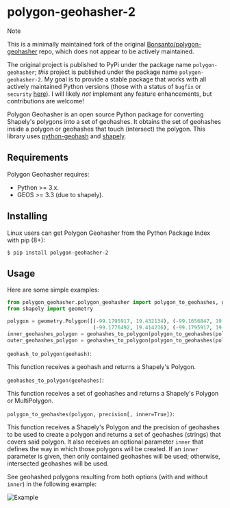 # polygon-geohasher-2

> [!NOTE]
> This is a minimally maintained fork of the original
> [Bonsanto/polygon-geohasher](https://github.com/Bonsanto/polygon-geohasher) repo, which does not appear to be
> actively maintained.
>
> The original project is published to PyPi under the package name `polygon-geohasher`; *this* project is published
> under the package name `polygon-geohasher-2`. My goal is to provide a stable package that works with all actively
> maintained Python versions (those with a status of `bugfix` or `security`
> [here](https://devguide.python.org/versions/)). I will likely *not* implement any feature enhancements, but
> contributions are welcome!


Polygon Geohasher is an open source Python package for converting Shapely's
polygons into a set of geohashes. It obtains the set of geohashes
inside a polygon or geohashes that touch (intersect) the polygon. This library uses
    [python-geohash](https://pypi.python.org/pypi/Geohash/) and
[shapely](http://toblerity.org/shapely/).


## Requirements
Polygon Geohasher requires:

- Python >= 3.x.
- GEOS >= 3.3 (due to shapely).

## Installing
Linux users can get Polygon Geohasher from the Python Package Index with
pip (8+):

`$ pip install polygon-geohasher-2`

## Usage
Here are some simple examples:

```python
from polygon_geohasher.polygon_geohasher import polygon_to_geohashes, geohashes_to_polygon
from shapely import geometry

polygon = geometry.Polygon([(-99.1795917, 19.432134), (-99.1656847, 19.429034),
                            (-99.1776492, 19.414236), (-99.1795917, 19.432134)])
inner_geohashes_polygon = geohashes_to_polygon(polygon_to_geohashes(polygon, 7))
outer_geohashes_polygon = geohashes_to_polygon(polygon_to_geohashes(polygon, 7, False))
```


`geohash_to_polygon(geohash)`:

This function receives a geohash and returns a Shapely's Polygon.

`geohashes_to_polygon(geohashes)`:

This function receives a set of geohashes and returns a Shapely's Polygon or MultiPolygon.


`polygon_to_geohashes(polygon, precision[, inner=True])`:

This function receives a Shapely's Polygon and the precision of geohashes 
to be used to create a polygon and returns a set of geohashes
(strings) that covers said polygon. It also receives an optional
parameter `inner` that defines the way in which those polygons will be created.
If an `inner` parameter is given, then only contained geohashes will be used; otherwise, 
intersected geohashes will be used.

See geohashed polygons resulting from both options (with and without `inner`) in the 
following example:

![Example](./docs/images/geohashed-polygon-1.jpg)
